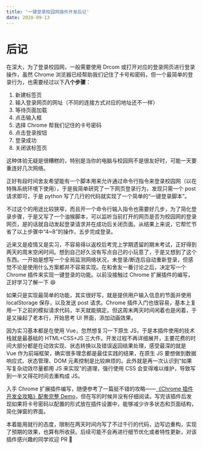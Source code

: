 ```yaml
---
title: '一键登录校园网插件开发后记'
date: 2020-09-13
---
```


# 后记

在深大，为了登录校园网，一般需要使用 Drcom 或打开对应的登录网页进行登录操作，虽然 Chrome 浏览器已经帮助我们记住了卡号和密码，但一个最简单的登录行为，也需要经过以下**八个步骤**：

1. 新建标签页
2. 输入登录网页的网址（不同的连接方式对应的地址还不一样）
3. 等待页面加载
4. 点击输入框
5. 选择 Chrome 帮我们记住的卡号密码
6. 点击登录按钮
7. 登录成功
8. 关闭该标签页

这种体验无疑是很糟糕的，特别是当你的电脑与校园网不是很友好时，可能一天要重连好几次网络。

正好有段时间舍友希望能有一个脚本用来允许通过命令行指令来登录校园网（以在特殊系统环境下使用），于是我简单研究了一下网页登录行为，发现只需一个 post 请求即可，于是 python 写了几行的代码就实现了一个简单的“一键登录脚本”。

不过这个的用途比较狭窄，而且开一个命令行输入指令也需要好几步，为了简化登录步骤，于是又写了一个油猴脚本，可以监听当前打开的网页是否为校园网的登录网页，是的话就自动发起登录请求并在成功后关闭页面。从结果上来说，它帮忙节省了以上步骤中“4~8”的操作，五步完成登录。

近来又是疫情又是实习，不容易得以返校后考完上学期遗留的期末考试，正好得到两天的周末空闲时间。想到自己好久没有写点自己的小玩意了，于是又想到了这个东西。一开始是想写一个全局监测网络状况，未登录/断连后自动重新登录，但感觉不论是使用什么方案都并不容易实现。在和舍友一番讨论之后，决定写一个 Chrome 插件来实现一键登录的功能。以前没接触过 Chrome 扩展插件的编写，正好学习了解一下 😄

如果只是实现最简单的功能，其实很好写，就是提供用户输入信息的节面并使用 localStorage 保存，以及发送 post 请求。Chrome 插件入门也很容易，基本上复用一下之前的模拟请求代码，半天就能搞定。但这周末两天时间闲着也是闲着，于是又操起了老本行，开始思考 UI 界面，添加动画效果。

因为实习基本都是在使用 Vue，忽然想复习一下原生 JS，于是本插件使用的技术栈就是最基础的 HTML+CSS+JS 三大件。开发过程不再详细展开，主要花费的时间大部分都是在动效实现、状态转换以及错误返回结果处理，感受最深的就是 Vue 作为前端框架，确实很多理念都是最佳实践的结果，在原生 JS 要想做到数据响应式、状态管理、DOM 元素控制是比较麻烦的。此外就是再一次认识到“如果写复杂动效尽量都用 JS 来实现”的道理，强行使用 CSS 会变得难以维护，导致写到一半又得花时间去重构成 JS。

入手 Chrome 扩展插件编写，随便参考了一篇挺不错的攻略——[《Chrome 插件开发全攻略》配套完整 Demo](https://github.com/sxei/chrome-plugin-demo)，但在写的时候并没有仔细阅读。写完该插件后发现如果将卡号密码以配置的形式放在插件设置中，能够减少许多状态和页面结构，简化弹窗的界面。

本着能用就行的态度，限制在两天时间内写了不过千行的代码，边写边重构，实现了预期的效果，也算有所收获。后续可能不会再进行细节优化或者特性更新，对该插件感兴趣的同学欢迎 PR 👏
